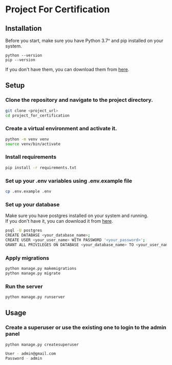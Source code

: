 # Project For Certification
## Installation
Before you start, make sure you have Python 3.7^ and pip installed on your system.
```
python --version
pip --version
```
If you don't have them, you can download them from [here](https://www.python.org/downloads/).

## Setup
### Clone the repository and navigate to the project directory.

```sh
git clone <project_url>
cd project_for_certification
```

### Create a virtual environment and activate it.
```sh
python -m venv venv
source venv/bin/activate
```

### Install requirements
```sh
pip install -r requirements.txt
```
### Set up your .env variables using .env.example file
```sh
cp .env.example .env
```
### Set up your database
Make sure you have postgres installed on your system and running.   
If you don't have it, you can download it from [here](https://www.postgresql.org/download/).
```sh
psql -U postgres
CREATE DATABASE <your_database_name>;
CREATE USER <your_user_name> WITH PASSWORD '<your_password>';
GRANT ALL PRIVILEGES ON DATABASE <your_database_name> TO <your_user_name>;
```
### Apply migrations
```sh
python manage.py makemigrations
python manage.py migrate
```
### Run the server
```sh
python manage.py runserver
```

## Usage
### Create a superuser or use the existing one to login to the admin panel
```sh
python manage.py createsuperuser
```
```sh
User - admin@gmail.com
Password - admin
```